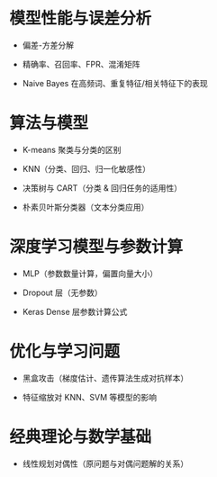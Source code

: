 # 模型性能与误差分析

- 偏差-方差分解

- 精确率、召回率、FPR、混淆矩阵

- Naive Bayes 在高频词、重复特征/相关特征下的表现

# 算法与模型

- K-means 聚类与分类的区别

- KNN（分类、回归、归一化敏感性）

- 决策树与 CART（分类 & 回归任务的适用性）

- 朴素贝叶斯分类器（文本分类应用）

# 深度学习模型与参数计算

- MLP（参数数量计算，偏置向量大小）

- Dropout 层（无参数）

- Keras Dense 层参数计算公式

# 优化与学习问题

- 黑盒攻击（梯度估计、遗传算法生成对抗样本）

- 特征缩放对 KNN、SVM 等模型的影响

# 经典理论与数学基础

- 线性规划对偶性（原问题与对偶问题解的关系）